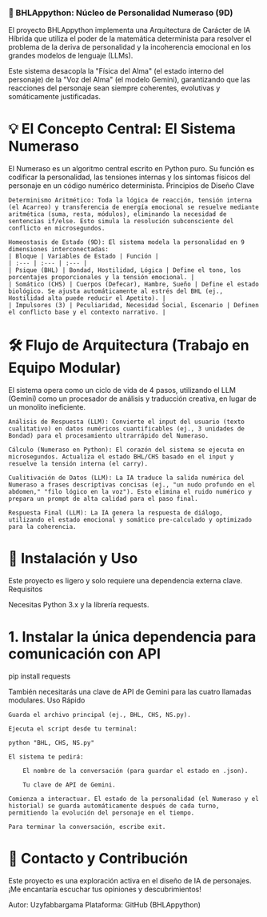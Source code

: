 ### 🧠 BHLAppython: Núcleo de Personalidad Numeraso (9D)

El proyecto BHLAppython implementa una Arquitectura de Carácter de IA Híbrida que utiliza el poder de la matemática determinista para resolver el problema de la deriva de personalidad y la incoherencia emocional en los grandes modelos de lenguaje (LLMs).

Este sistema desacopla la "Física del Alma" (el estado interno del personaje) de la "Voz del Alma" (el modelo Gemini), garantizando que las reacciones del personaje sean siempre coherentes, evolutivas y somáticamente justificadas.
# 💡 El Concepto Central: El Sistema Numeraso

El Numeraso es un algoritmo central escrito en Python puro. Su función es codificar la personalidad, las tensiones internas y los síntomas físicos del personaje en un código numérico determinista.
Principios de Diseño Clave

    Determinismo Aritmético: Toda la lógica de reacción, tensión interna (el Acarreo) y transferencia de energía emocional se resuelve mediante aritmética (suma, resta, módulos), eliminando la necesidad de sentencias if/else. Esto simula la resolución subconsciente del conflicto en microsegundos.

    Homeostasis de Estado (9D): El sistema modela la personalidad en 9 dimensiones interconectadas:
    | Bloque | Variables de Estado | Función |
    | :--- | :--- | :--- |
    | Psique (BHL) | Bondad, Hostilidad, Lógica | Define el tono, los porcentajes proporcionales y la tensión emocional. |
    | Somático (CHS) | Cuerpos (Defecar), Hambre, Sueño | Define el estado biológico. Se ajusta automáticamente al estrés del BHL (ej., Hostilidad alta puede reducir el Apetito). |
    | Impulsores (3) | Peculiaridad, Necesidad Social, Escenario | Definen el conflicto base y el contexto narrativo. |

# 🛠️ Flujo de Arquitectura (Trabajo en Equipo Modular)

El sistema opera como un ciclo de vida de 4 pasos, utilizando el LLM (Gemini) como un procesador de análisis y traducción creativa, en lugar de un monolito ineficiente.

    Análisis de Respuesta (LLM): Convierte el input del usuario (texto cualitativo) en datos numéricos cuantificables (ej., 3 unidades de Bondad) para el procesamiento ultrarrápido del Numeraso.

    Cálculo (Numeraso en Python): El corazón del sistema se ejecuta en microsegundos. Actualiza el estado BHL/CHS basado en el input y resuelve la tensión interna (el carry).

    Cualitivación de Datos (LLM): La IA traduce la salida numérica del Numeraso a frases descriptivas concisas (ej., "un nudo profundo en el abdomen," "filo lógico en la voz"). Esto elimina el ruido numérico y prepara un prompt de alta calidad para el paso final.

    Respuesta Final (LLM): La IA genera la respuesta de diálogo, utilizando el estado emocional y somático pre-calculado y optimizado para la coherencia.

# 🚀 Instalación y Uso

Este proyecto es ligero y solo requiere una dependencia externa clave.
Requisitos

Necesitas Python 3.x y la librería requests.

# 1. Instalar la única dependencia para comunicación con API
pip install requests

También necesitarás una clave de API de Gemini para las cuatro llamadas modulares.
Uso Rápido

    Guarda el archivo principal (ej., BHL, CHS, NS.py).

    Ejecuta el script desde tu terminal:

    python "BHL, CHS, NS.py"

    El sistema te pedirá:

        El nombre de la conversación (para guardar el estado en .json).

        Tu clave de API de Gemini.

    Comienza a interactuar. El estado de la personalidad (el Numeraso y el historial) se guarda automáticamente después de cada turno, permitiendo la evolución del personaje en el tiempo.

    Para terminar la conversación, escribe exit.

# 👤 Contacto y Contribución

Este proyecto es una exploración activa en el diseño de IA de personajes. ¡Me encantaría escuchar tus opiniones y descubrimientos!

Autor: Uzyfabbargama
Plataforma: GitHub (BHLAppython)
